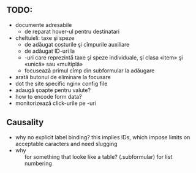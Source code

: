 TODO:
-----

* documente adresabile
  * de reparat hover-ul pentru destinatari
* cheltuieli: taxe şi speze
  * de adăugat costurile şi cîmpurile auxiliare
  * de adăugat ID-uri la <li>-uri care reprezintă
    taxe şi speze individuale, şi clasa «item» şi
    «unică» sau «multiplă»
  * focusează primul cîmp din subformular la adăugare
* arată butonul de eliminare la focusare
* dot the site specific nginx config file
* adaugă şoapte pentru valute?
* how to encode form data?
* monitorizează click-urile pe <label/>-uri


Causality
---------

* why no explicit label binding? this implies IDs, which
  impose limits on acceptable caracters and need slugging
* why <ol> for something that looke like a table? (.subformular)
  for list numbering
